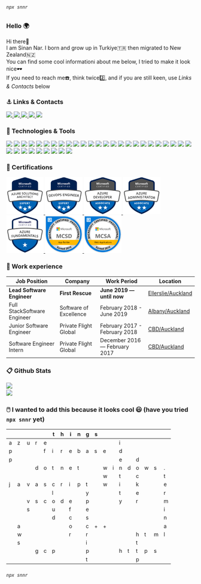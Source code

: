 ###### ```npx snnr```

### Hello 🌍
<p> 
 Hi there👋 <br>
 I am Sinan Nar. I born and grow up in Turkiye🇹🇷 then migrated to New Zealand🇳🇿 <br>
 You can find some cool informationℹ️ about me below, I tried to make it look nice🕶️ <br>
 If you need to reach me☎️, think twice2️⃣, and if you are still keen, use <em>Links & Contacts</em> below<br>
 
</p>



### ⚓ Links & Contacts
<p align="left">
  <a href="https://www.linkedin.com/in/sinannar" target="blank">
    <img src="https://img.shields.io/static/v1?color=blue&label=linkedin&logo=linkedin&logoColor=white&style=for-the-badge&message=Connect">
  </a>  
  <a href="https://twitter.com/snn_nr" target="blank">
    <img src="https://img.shields.io/static/v1?color=blue&label=twitter&logo=twitter&logoColor=white&style=for-the-badge&message=Follow">
  </a>
  <a href="mailto:sinan.nar@gmail.com" target="blank">
    <img src="https://img.shields.io/static/v1?color=blue&label=gmail&logo=gmail&logoColor=white&style=for-the-badge&message=Email">
  </a>
  <a href="https://www.credly.com/users/sinan-nar" target="blank">
    <img src="https://img.shields.io/static/v1?color=blue&label=credly&logo=credly&logoColor=white&style=for-the-badge&message=Credly">
  </a>
  <a href="https://www.buymeacoffee.com/sinannar" target="blank">
    <img src="https://cdn.buymeacoffee.com/buttons/default-orange.png" height="28">
  </a>
 
</p>

### 🔧 Technologies & Tools
![](https://img.shields.io/static/v1?color=blue&style=plastic&label=Code&message=c%23&logo=csharp)
![](https://img.shields.io/static/v1?color=blue&style=plastic&label=Framework&message=dotnet&logo=dotnet)
![](https://img.shields.io/static/v1?color=blue&style=plastic&label=OS&message=Windows&logo=windows)
![](https://img.shields.io/static/v1?color=blue&style=plastic&label=Cloud&message=Azure&logo=microsoftazure)
![](https://img.shields.io/static/v1?color=blue&style=plastic&label=DB&message=MsSQL&logo=microsoftsqlserver)
![](https://img.shields.io/static/v1?color=blue&style=plastic&label=Code&message=typescript&logo=typescript) 
![](https://img.shields.io/static/v1?color=blue&style=plastic&label=Tool&message=powershell&logo=powershell)
![](https://img.shields.io/static/v1?color=blue&style=plastic&label=Code&message=java&logo=java)
![](https://img.shields.io/static/v1?color=blue&style=plastic&label=Tool&message=windowsterminal&logo=windowsterminal)
![](https://img.shields.io/static/v1?color=blue&style=plastic&label=Framework&message=angular&logo=angular) 
![](https://img.shields.io/static/v1?color=blue&style=plastic&label=OS&message=Ubuntu&logo=ubuntu)
![](https://img.shields.io/static/v1?color=blue&style=plastic&label=Tool&message=postman&logo=postman)
![](https://img.shields.io/static/v1?color=blue&style=plastic&label=DB&message=MongoDB&logo=mongodb)
![](https://img.shields.io/static/v1?color=blue&style=plastic&label=Comm&message=MSTeams&logo=microsoftteams)
![](https://img.shields.io/static/v1?color=blue&style=plastic&label=Code&message=c&logo=c)
![](https://img.shields.io/static/v1?color=blue&style=plastic&label=OS&message=Fedora&logo=fedora)
![](https://img.shields.io/static/v1?color=blue&style=plastic&label=Tool&message=swagger&logo=swagger)
![](https://img.shields.io/static/v1?color=blue&style=plastic&label=Cloud&message=Amazon&logo=amazonaws)
![](https://img.shields.io/static/v1?color=blue&style=plastic&label=OS&message=MacOS&logo=macos) 
![](https://img.shields.io/static/v1?color=blue&style=plastic&label=Comm&message=slack&logo=slack)
![](https://img.shields.io/static/v1?color=blue&style=plastic&label=Code&message=cPlusPlus&logo=cplusplus)
![](https://img.shields.io/static/v1?color=blue&style=plastic&label=Framework&message=vue&logo=vuedotjs)
![](https://img.shields.io/static/v1?color=blue&style=plastic&label=Tool&message=visualstudio&logo=visualstudio)
![](https://img.shields.io/static/v1?color=blue&style=plastic&label=Cloud&message=Google&logo=googlecloud) 
![](https://img.shields.io/static/v1?color=blue&style=plastic&label=Code&message=javascript&logo=javascript)
![](https://img.shields.io/static/v1?color=blue&style=plastic&label=Tool&message=VSCode&logo=visualstudiocode)
![](https://img.shields.io/static/v1?color=blue&style=plastic&label=Framework&message=OpenCV&logo=opencv)
![](https://img.shields.io/static/v1?color=blue&style=plastic&label=DB&message=sqlite&logo=sqlite)
![](https://img.shields.io/static/v1?color=blue&style=plastic&label=Code&message=css&logo=css3)
![](https://img.shields.io/static/v1?color=blue&style=plastic&label=Identity&message=Okta&logo=okta)
![](https://img.shields.io/static/v1?color=blue&style=plastic&label=Framework&message=express&logo=express)
![](https://img.shields.io/static/v1?color=blue&style=plastic&label=DB&message=postgresql&logo=postgresql)
![](https://img.shields.io/static/v1?color=blue&style=plastic&label=Framework&message=ionic&logo=ionic)
![](https://img.shields.io/static/v1?color=blue&style=plastic&label=Identity&message=auth0&logo=auth0)

### 🏅 Certifications 
<p align="left">
  <a href="https://www.credly.com/badges/6efb5021-0724-4ace-8aff-0617a85ccbc2/public_url" target="blank">
    <img src="https://raw.githubusercontent.com/sinannar/sinannar/main/files/microsoft-certified-azure-solutions-architect-expert.png" width="100">
  </a>
  <a href="https://www.credly.com/badges/39d32fcd-76a6-4538-a9c2-6aac6897ffd0/public_url" target="blank">
    <img src="https://raw.githubusercontent.com/sinannar/sinannar/main/files/microsoft-certified-devops-engineer-expert.png" width="100">
  </a>
  <a href="https://www.credly.com/badges/99e5aa47-098d-462b-a031-82791efaeaad/public_url" target="blank">
    <img src="https://raw.githubusercontent.com/sinannar/sinannar/main/files/microsoft-certified-azure-developer-associate.1.png" width="100">
  </a>
  <a href="https://www.credly.com/badges/56adc3db-e294-4fa5-9c49-06b1d2856f51/public_url" target="blank">
    <img src="https://raw.githubusercontent.com/sinannar/sinannar/main/files/microsoft-certified-azure-administrator-associate.2.png" width="100">
  </a>
  <a href="https://www.credly.com/badges/3f381d27-91ea-43bb-a7e0-706a0c6496b8/public_url" target="blank">
    <img src="https://raw.githubusercontent.com/sinannar/sinannar/main/files/microsoft-certified-azure-fundamentals.png" width="100">
  </a>
  <a href="https://www.credly.com/badges/4af22a85-5007-45d1-ab8c-77ca5f662af0/public_url" target="blank">
    <img src="https://raw.githubusercontent.com/sinannar/sinannar/main/files/mcsd-app-builder-certified-2019.png" width="100">
  </a>
  <a href="https://www.credly.com/badges/e10f8f92-a4d0-409c-bc1a-6a3f88e7e35c/public_url" target="blank">
    <img src="https://raw.githubusercontent.com/sinannar/sinannar/main/files/mcsa-web-applications-certified-2019.png" width="100">
  </a>
</p>


### 👔 Work experience 
| Job Position                 | Company                |  Work Period                  | Location                 
| ---------------------------- | -----------------------| ------------------------------|-------------------
| **Lead Software Engineer**   | **First Rescue**       | **June 2019 — until now**     |<a href="https://goo.gl/maps/pvtfkE29J714bfBs6">Ellerslie/Auckland<a/> 
| Full StackSoftware Engineer  | Software of Excellence | February 2018 - June 2019     |<a href="https://goo.gl/maps/KfHWFncUtmu6q79j8">Albany/Auckland</a>    
| Junior Software Engineer     | Private Flight Global  | February 2017 - February 2018 |<a href="https://goo.gl/maps/Wxn7UTKeNiasyKgeA">CBD/Auckland</a>    
| Software Engineer Intern     | Private Flight Global  | December 2016 — February 2017 |<a href="https://goo.gl/maps/Wxn7UTKeNiasyKgeA">CBD/Auckland</a>     

### 📋 Github Stats
![](https://github-readme-stats.vercel.app/api?username=sinannar&show_icons=true&locale=en) <br>
![](https://github-readme-streak-stats.herokuapp.com/?user=sinannar) <br>

### 🖱️ I wanted to add this because it looks cool 😃 (have you tried ```npx snnr``` yet)
| | | | | |t|h|i|n|g|s| | | | | | | | |
|-|-|-|-|-|-|-|-|-|-|-|-|-|-|-|-|-|-|-|
|a|z|u|r|e| | | | | | | | |i| | | | | |
|p| | | |f|i|r|e|b|a|s|e| |d| | | | | |
|p| | | | | | | | | | | | |e| |d| | | |
| | | |d|o|t|n|e|t| | |w|i|n|d|o|w|s|.|
| | | | | | | | | | | |w| |t| |c| | |t|
|j|a|v|a|s|c|r|i|p|t| |w| |i| |k| | |e|
| | | | | |l| | | |y| | | |t| |e| | |r|
| | |v|s|c|o|d|e| |p| | | |y| |r| | |m|
| | |s| | |u| |f| |e| | | | | | | | |i|
| | | | | |d| |c| |s| | | | | | | | |n|
| |a| | | | | |o| |c|+|+| | | | | | |a|
| |w| | | | | |r| |r| | | | | |h|t|m|l|
| |s| | | | | | | |i| | | | | |t| | | |
| | | |g|c|p| | | |p| | | |h|t|t|p|s| |
| | | | | | | | | |t| | | | | |p| | | |
 

###### ```npx snnr```



